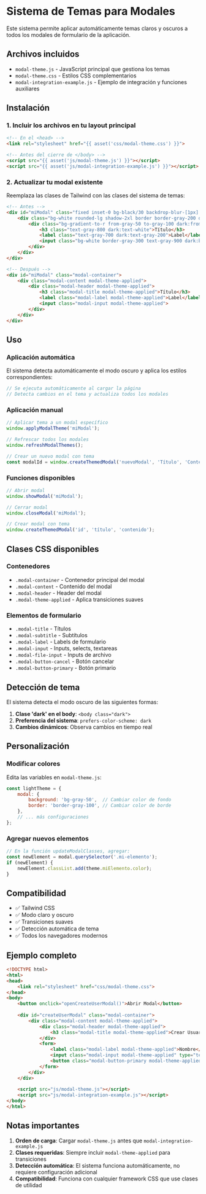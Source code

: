 # Sistema de Temas para Modales

Este sistema permite aplicar automáticamente temas claros y oscuros a todos los modales de formulario de la aplicación.

## Archivos incluidos

- `modal-theme.js` - JavaScript principal que gestiona los temas
- `modal-theme.css` - Estilos CSS complementarios
- `modal-integration-example.js` - Ejemplo de integración y funciones auxiliares

## Instalación

### 1. Incluir los archivos en tu layout principal

```html
<!-- En el <head> -->
<link rel="stylesheet" href="{{ asset('css/modal-theme.css') }}">

<!-- Antes del cierre de </body> -->
<script src="{{ asset('js/modal-theme.js') }}"></script>
<script src="{{ asset('js/modal-integration-example.js') }}"></script>
```

### 2. Actualizar tu modal existente

Reemplaza las clases de Tailwind con las clases del sistema de temas:

```html
<!-- Antes -->
<div id="miModal" class="fixed inset-0 bg-black/30 backdrop-blur-[1px] hidden z-50">
    <div class="bg-white rounded-lg shadow-2xl border border-gray-200 dark:bg-gray-900 dark:border-gray-700">
        <div class="bg-gradient-to-r from-gray-50 to-gray-100 dark:from-gray-800 dark:to-gray-700">
            <h3 class="text-gray-800 dark:text-white">Título</h3>
            <label class="text-gray-700 dark:text-gray-200">Label</label>
            <input class="bg-white border-gray-300 text-gray-900 dark:bg-gray-800 dark:border-gray-600 dark:text-white">
        </div>
    </div>
</div>

<!-- Después -->
<div id="miModal" class="modal-container">
    <div class="modal-content modal-theme-applied">
        <div class="modal-header modal-theme-applied">
            <h3 class="modal-title modal-theme-applied">Título</h3>
            <label class="modal-label modal-theme-applied">Label</label>
            <input class="modal-input modal-theme-applied">
        </div>
    </div>
</div>
```

## Uso

### Aplicación automática

El sistema detecta automáticamente el modo oscuro y aplica los estilos correspondientes:

```javascript
// Se ejecuta automáticamente al cargar la página
// Detecta cambios en el tema y actualiza todos los modales
```

### Aplicación manual

```javascript
// Aplicar tema a un modal específico
window.applyModalTheme('miModal');

// Refrescar todos los modales
window.refreshModalThemes();

// Crear un nuevo modal con tema
const modalId = window.createThemedModal('nuevoModal', 'Título', 'Contenido HTML');
```

### Funciones disponibles

```javascript
// Abrir modal
window.showModal('miModal');

// Cerrar modal
window.closeModal('miModal');

// Crear modal con tema
window.createThemedModal('id', 'título', 'contenido');
```

## Clases CSS disponibles

### Contenedores
- `.modal-container` - Contenedor principal del modal
- `.modal-content` - Contenido del modal
- `.modal-header` - Header del modal
- `.modal-theme-applied` - Aplica transiciones suaves

### Elementos de formulario
- `.modal-title` - Títulos
- `.modal-subtitle` - Subtítulos
- `.modal-label` - Labels de formulario
- `.modal-input` - Inputs, selects, textareas
- `.modal-file-input` - Inputs de archivo
- `.modal-button-cancel` - Botón cancelar
- `.modal-button-primary` - Botón primario

## Detección de tema

El sistema detecta el modo oscuro de las siguientes formas:

1. **Clase 'dark' en el body**: `<body class="dark">`
2. **Preferencia del sistema**: `prefers-color-scheme: dark`
3. **Cambios dinámicos**: Observa cambios en tiempo real

## Personalización

### Modificar colores

Edita las variables en `modal-theme.js`:

```javascript
const lightTheme = {
    modal: {
        background: 'bg-gray-50',  // Cambiar color de fondo
        border: 'border-gray-100', // Cambiar color de borde
    },
    // ... más configuraciones
};
```

### Agregar nuevos elementos

```javascript
// En la función updateModalClasses, agregar:
const newElement = modal.querySelector('.mi-elemento');
if (newElement) {
    newElement.classList.add(theme.miElemento.color);
}
```

## Compatibilidad

- ✅ Tailwind CSS
- ✅ Modo claro y oscuro
- ✅ Transiciones suaves
- ✅ Detección automática de tema
- ✅ Todos los navegadores modernos

## Ejemplo completo

```html
<!DOCTYPE html>
<html>
<head>
    <link rel="stylesheet" href="css/modal-theme.css">
</head>
<body>
    <button onclick="openCreateUserModal()">Abrir Modal</button>
    
    <div id="createUserModal" class="modal-container">
        <div class="modal-content modal-theme-applied">
            <div class="modal-header modal-theme-applied">
                <h3 class="modal-title modal-theme-applied">Crear Usuario</h3>
            </div>
            <form>
                <label class="modal-label modal-theme-applied">Nombre</label>
                <input class="modal-input modal-theme-applied" type="text">
                <button class="modal-button-primary modal-theme-applied">Guardar</button>
            </form>
        </div>
    </div>
    
    <script src="js/modal-theme.js"></script>
    <script src="js/modal-integration-example.js"></script>
</body>
</html>
```

## Notas importantes

1. **Orden de carga**: Cargar `modal-theme.js` antes que `modal-integration-example.js`
2. **Clases requeridas**: Siempre incluir `modal-theme-applied` para transiciones
3. **Detección automática**: El sistema funciona automáticamente, no requiere configuración adicional
4. **Compatibilidad**: Funciona con cualquier framework CSS que use clases de utilidad
